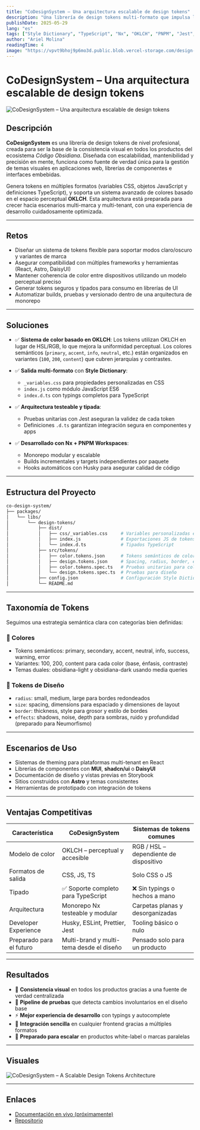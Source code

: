 ```yaml
---
title: "CoDesignSystem – Una arquitectura escalable de design tokens"
description: "Una librería de design tokens multi-formato que impulsa la base visual del ecosistema frontend de Código Obsidiana."
publishDate: 2025-05-29
lang: "es"
tags: ["Style Dictionary", "TypeScript", "Nx", "OKLCH", "PNPM", "Jest", "ESLint", "Prettier"]
author: "Ariel Molina"
readingTime: 4
image: "https://vpvt9bhoj9p6mo3d.public.blob.vercel-storage.com/design-tokens-FOOwcBPj2V40jdePcxtKnn4c0A8CGB.webp"
---
```


# CoDesignSystem – Una arquitectura escalable de design tokens

![CoDesignSystem – Una arquitectura escalable de design tokens](https://vpvt9bhoj9p6mo3d.public.blob.vercel-storage.com/design-tokens-FOOwcBPj2V40jdePcxtKnn4c0A8CGB.webp)

## Descripción

**CoDesignSystem** es una librería de design tokens de nivel profesional, creada para ser la base de la consistencia visual en todos los productos del ecosistema *Código Obsidiana*. Diseñada con escalabilidad, mantenibilidad y precisión en mente, funciona como fuente de verdad única para la gestión de temas visuales en aplicaciones web, librerías de componentes e interfaces embebidas.

Genera tokens en múltiples formatos (variables CSS, objetos JavaScript y definiciones TypeScript), y soporta un sistema avanzado de colores basado en el espacio perceptual **OKLCH**. Esta arquitectura está preparada para crecer hacia escenarios multi-marca y multi-tenant, con una experiencia de desarrollo cuidadosamente optimizada.

---

## Retos

- Diseñar un sistema de tokens flexible para soportar modos claro/oscuro y variantes de marca
- Asegurar compatibilidad con múltiples frameworks y herramientas (React, Astro, DaisyUI)
- Mantener coherencia de color entre dispositivos utilizando un modelo perceptual preciso
- Generar tokens seguros y tipados para consumo en librerías de UI
- Automatizar builds, pruebas y versionado dentro de una arquitectura de monorepo

---

## Soluciones

- ✅ **Sistema de color basado en OKLCH**: Los tokens utilizan OKLCH en lugar de HSL/RGB, lo que mejora la uniformidad perceptual. Los colores semánticos (`primary`, `accent`, `info`, `neutral`, etc.) están organizados en variantes (`100`, `200`, `content`) que cubren jerarquías y contrastes.

- ✅ **Salida multi-formato** con **Style Dictionary**:
  - `_variables.css` para propiedades personalizadas en CSS
  - `index.js` como módulo JavaScript ES6
  - `index.d.ts` con typings completos para TypeScript

- ✅ **Arquitectura testeable y tipada**:
  - Pruebas unitarias con Jest aseguran la validez de cada token
  - Definiciones `.d.ts` garantizan integración segura en componentes y apps

- ✅ **Desarrollado con Nx + PNPM Workspaces**:
  - Monorepo modular y escalable
  - Builds incrementales y targets independientes por paquete
  - Hooks automáticos con Husky para asegurar calidad de código

---

## Estructura del Proyecto

```bash
co-design-system/
├── packages/
│   └── libs/
│       └── design-tokens/
│           ├── dist/
│           │   ├── css/_variables.css     # Variables personalizadas en CSS
│           │   ├── index.js               # Exportaciones JS de tokens
│           │   └── index.d.ts             # Tipados TypeScript
│           ├── src/tokens/
│           │   ├── color.tokens.json      # Tokens semánticos de color
│           │   ├── design.tokens.json     # Spacing, radius, border, effects
│           │   ├── color.tokens.spec.ts   # Pruebas unitarias para colores
│           │   └── design.tokens.spec.ts  # Pruebas para diseño
│           ├── config.json                # Configuración Style Dictionary
│           └── README.md
```

---

## Taxonomía de Tokens

Seguimos una estrategia semántica clara con categorías bien definidas:

### 🎨 Colores
- Tokens semánticos: <span class="badge badge-primary">primary</span>, <span class="badge badge-secondary">secondary</span>, <span class="badge badge-accent">accent</span>, <span class="badge badge-neutral">neutral</span>, <span class="badge badge-info">info</span>, <span class="badge badge-success">success</span>, <span class="badge badge-warning">warning</span>, <span class="badge badge-error">error</span>
- Variantes: <span class="badge badge-outline">100</span>, <span class="badge badge-outline">200</span>, <span class="badge badge-outline">content</span> para cada color (base, énfasis, contraste)
- Temas duales: <span class="badge badge-obsidiana-light">obsidiana-light</span> y <span class="badge badge-obsidiana-dark">obsidiana-dark</span> usando media queries

### 📐 Tokens de Diseño
- `radius`: small, medium, large para bordes redondeados
- `size`: spacing, dimensions para espaciado y dimensiones de layout
- `border`: thickness, style para grosor y estilo de bordes
- `effects`: shadows, noise, depth para sombras, ruido y profundidad (preparado para Neumorfismo)

---

## Escenarios de Uso

- Sistemas de theming para plataformas multi-tenant en React
- Librerías de componentes con **MUI**, **shadcn/ui** o **DaisyUI**
- Documentación de diseño y vistas previas en Storybook
- Sitios construidos con **Astro** y temas consistentes
- Herramientas de prototipado con integración de tokens

---

## Ventajas Competitivas

| Característica            | CoDesignSystem                             | Sistemas de tokens comunes        |
|---------------------------|---------------------------------------------|------------------------------------|
| Modelo de color           | OKLCH – perceptual y accesible              | RGB / HSL – dependiente de dispositivo |
| Formatos de salida        | CSS, JS, TS                                 | Solo CSS o JS                      |
| Tipado                    | ✅ Soporte completo para TypeScript          | ❌ Sin typings o hechos a mano     |
| Arquitectura              | Monorepo Nx testeable y modular             | Carpetas planas y desorganizadas   |
| Developer Experience      | Husky, ESLint, Prettier, Jest               | Tooling básico o nulo              |
| Preparado para el futuro  | Multi-brand y multi-tema desde el diseño    | Pensado solo para un producto      |

---

## Resultados

- 💎 **Consistencia visual** en todos los productos gracias a una fuente de verdad centralizada
- 🧪 **Pipeline de pruebas** que detecta cambios involuntarios en el diseño base
- ⚡️ **Mejor experiencia de desarrollo** con typings y autocomplete
- 🧩 **Integración sencilla** en cualquier frontend gracias a múltiples formatos
- 🧱 **Preparado para escalar** en productos white-label o marcas paralelas

---

## Visuales

![CoDesignSystem – A Scalable Design Tokens Architecture](https://vpvt9bhoj9p6mo3d.public.blob.vercel-storage.com/design-tokens-FOOwcBPj2V40jdePcxtKnn4c0A8CGB.webp)

---

## Enlaces

- [Documentación en vivo (próximamente)](https://codigo-obsidiana.dev/design-tokens)
- [Repositorio](https://github.com/codigo-obsidiana/co-design-system)